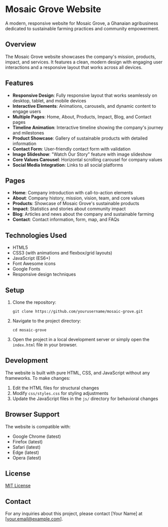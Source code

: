 # Mosaic Grove Website

A modern, responsive website for Mosaic Grove, a Ghanaian agribusiness dedicated to sustainable farming practices and community empowerment.

## Overview

The Mosaic Grove website showcases the company's mission, products, impact, and services. It features a clean, modern design with engaging user interactions and a responsive layout that works across all devices.

## Features

- **Responsive Design**: Fully responsive layout that works seamlessly on desktop, tablet, and mobile devices
- **Interactive Elements**: Animations, carousels, and dynamic content to engage users
- **Multiple Pages**: Home, About, Products, Impact, Blog, and Contact pages
- **Timeline Animation**: Interactive timeline showing the company's journey and milestones
- **Product Showcase**: Gallery of sustainable products with detailed information
- **Contact Form**: User-friendly contact form with validation
- **Image Slideshow**: "Watch Our Story" feature with image slideshow
- **Core Values Carousel**: Horizontal scrolling carousel for company values
- **Social Media Integration**: Links to all social platforms

## Pages

- **Home**: Company introduction with call-to-action elements
- **About**: Company history, mission, vision, team, and core values
- **Products**: Showcase of Mosaic Grove's sustainable products
- **Impact**: Statistics and stories about community impact
- **Blog**: Articles and news about the company and sustainable farming
- **Contact**: Contact information, form, map, and FAQs

## Technologies Used

- HTML5
- CSS3 (with animations and flexbox/grid layouts)
- JavaScript (ES6+)
- Font Awesome icons
- Google Fonts
- Responsive design techniques

## Setup

1. Clone the repository:
   ```
   git clone https://github.com/yourusername/mosaic-grove.git
   ```

2. Navigate to the project directory:
   ```
   cd mosaic-grove
   ```

3. Open the project in a local development server or simply open the `index.html` file in your browser.

## Development

The website is built with pure HTML, CSS, and JavaScript without any frameworks. To make changes:

1. Edit the HTML files for structural changes
2. Modify `css/styles.css` for styling adjustments
3. Update the JavaScript files in the `js/` directory for behavioral changes

## Browser Support

The website is compatible with:
- Google Chrome (latest)
- Firefox (latest)
- Safari (latest)
- Edge (latest)
- Opera (latest)

## License

[MIT License](LICENSE)

## Contact

For any inquiries about this project, please contact [Your Name] at [your.email@example.com]. 